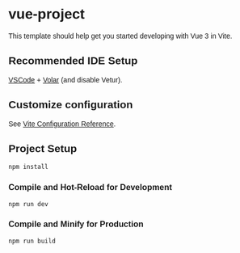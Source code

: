 # vue-project

This template should help get you started developing with Vue 3 in Vite.

## Recommended IDE Setup

[VSCode](https://code.visualstudio.com/) + [Volar](https://marketplace.visualstudio.com/items?itemName=Vue.volar) (and disable Vetur).

## Customize configuration

See [Vite Configuration Reference](https://vite.dev/config/).

## Project Setup

```sh
npm install
```

### Compile and Hot-Reload for Development

```sh
npm run dev
```

### Compile and Minify for Production

```sh
npm run build
```
<template>
  <div class="p-4 max-w-2xl mx-auto">
    <h1 class="text-2xl font-bold mb-4">Отправить отзыв</h1>

    <label class="block font-semibold mb-1" for="review">Текст отзыва:</label>
    <textarea
      id="review"
      v-model="reviewText"
      placeholder="Введите текст..."
      class="w-full h-32 p-2 border rounded mb-3"
    ></textarea>

    <button
      @click="submitReview"
      class="bg-blue-500 text-white px-4 py-2 rounded hover:bg-blue-600 mb-6"
    >
      Отправить
    </button>

    <div v-if="sentiment">
      <h2 class="font-bold text-lg mb-2">Эмоциональная характеристика</h2>
      <textarea
        class="w-full h-24 p-2 border rounded"
        :value="sentiment"
        readonly
      ></textarea>
    </div>
  </div>
</template>

<script>
export default {
  data() {
    return {
      reviewText: '',
      sentiment: ''
    };
  },
  methods: {
    async submitReview() {
      // Отправка отзыва на backend (замени URL своим)
      const response = await fetch('https://your-backend-endpoint.com/review', {
        method: 'POST',
        headers: { 'Content-Type': 'application/json' },
        body: JSON.stringify({ text: this.reviewText })
      });

      const data = await response.json();
      this.sentiment = data.sentiment || 'Нет результата';
    }
  }
};
</script>

<style>
body {
  font-family: Arial, sans-serif;
}
</style>


<template>
  <div class="container">
    <h2>Текст отзыва:</h2>
    <textarea v-model="reviewText" placeholder="Введите текст..." rows="6" cols="60" />
    <br />
    <button @click="submitReview">Отправить</button>

    <h3 v-if="sentiment">Эмоциональная характеристика</h3>
    <div v-if="sentiment">
      <p><strong>Настроение:</strong> {{ sentiment.Sentiment }}</p>
      <p><strong>Детали:</strong></p>
      <ul>
        <li v-for="(value, key) in sentiment.SentimentScore" :key="key">
          {{ key }}: {{ (value * 100).toFixed(2) }}%
        </li>
      </ul>
    </div>
  </div>
</template>

<script>
export default {
  data() {
    return {
      reviewText: '',
      sentiment: null
    }
  },
  methods: {
    async submitReview() {
      try {
        const response = await fetch('https://your-backend-url/submit-review', {
          method: 'POST',
          headers: { 'Content-Type': 'application/json' },
          body: JSON.stringify({ text: this.reviewText })
        });

        const data = await response.json();
        this.sentiment = data.sentiment; // пример: { Sentiment: "POSITIVE", SentimentScore: { Positive: 0.98, ... } }
      } catch (error) {
        console.error('Ошибка при отправке:', error);
      }
    }
  }
}
</script>

<style>
.container {
  padding: 20px;
  font-family: sans-serif;
}
textarea {
  width: 100%;
  padding: 10px;
}
button {
  margin-top: 10px;
  padding: 10px 20px;
}
</style>

